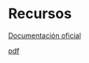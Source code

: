 # Recursos


[Documentación oficial](https://wiki.dfrobot.com/micro_Maqueen_for_micro_bit_SKU_ROB0148-EN)

[pdf](https://docs.rs-online.com/9257/A700000006944542.pdf)